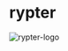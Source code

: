 # rypter 
![rypter-logo](https://user-images.githubusercontent.com/69627509/201499374-94a1b1a6-f7d3-4f78-b453-b4b06f7bdee0.png)
